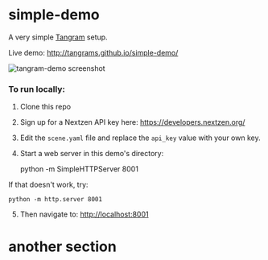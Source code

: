 # simple-demo

A very simple [Tangram](http://github.com/tangrams/tangram) setup.

Live demo: http://tangrams.github.io/simple-demo/

![tangram-demo screenshot](https://cloud.githubusercontent.com/assets/459970/6629470/c007b1de-c8e4-11e4-854e-fd69f5135b3a.png)

### To run locally:

1) Clone this repo

2) Sign up for a Nextzen API key here: https://developers.nextzen.org/

3) Edit the `scene.yaml` file and replace the `api_key` value with your own key.

4) Start a web server in this demo's directory:

    python -m SimpleHTTPServer 8001

If that doesn't work, try:

    python -m http.server 8001

5) Then navigate to: [http://localhost:8001](http://localhost:8001)

# another section
